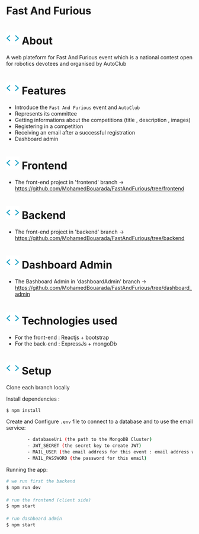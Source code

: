 # Fast And Furious

<h1> <img src = "https://github.com/Harpia-Vieillot/Harpia-Vieillot/blob/main/resources/analytics.webp" width="7%"> About </h1>

A web plateform for Fast And Furious event which is a national contest open for robotics devotees and organised by AutoClub


<h1> <img src = "https://github.com/Harpia-Vieillot/Harpia-Vieillot/blob/main/resources/analytics.webp" width="7%"> Features </h1>

- Introduce the `Fast And Furious` event and `AutoClub`  
- Represents its committee
- Getting informations about the competitions (title , description , images)
- Registering in a competition
- Receiving an email after a successful registration
- Dashboard admin  

<h1> <img src = "https://github.com/Harpia-Vieillot/Harpia-Vieillot/blob/main/resources/analytics.webp" width="7%"> Frontend </h1>

- The front-end project in 'frontend' branch   ->  https://github.com/MohamedBouarada/FastAndFurious/tree/frontend

<h1> <img src = "https://github.com/Harpia-Vieillot/Harpia-Vieillot/blob/main/resources/analytics.webp" width="7%"> Backend </h1>

- The front-end project in 'backend' branch   ->  https://github.com/MohamedBouarada/FastAndFurious/tree/backend

<h1> <img src = "https://github.com/Harpia-Vieillot/Harpia-Vieillot/blob/main/resources/analytics.webp" width="7%"> Dashboard Admin </h1>

- The Bashboard Admin in 'dashboardAdmin' branch   ->  https://github.com/MohamedBouarada/FastAndFurious/tree/dashboard_admin

<h1> <img src = "https://github.com/Harpia-Vieillot/Harpia-Vieillot/blob/main/resources/analytics.webp" width="7%"> Technologies used </h1>

- For the front-end : Reactjs + bootstrap
- For the back-end : ExpressJs + mongoDb

<h1> <img src = "https://github.com/Harpia-Vieillot/Harpia-Vieillot/blob/main/resources/analytics.webp" width="7%"> Setup </h1>

Clone each branch locally 

Install dependencies :

```bash
$ npm install
```
Create and Configure `.env` file to connect to a database and to use the email service:
```bash
        - databaseUri (the path to the MongoDB Cluster)
        - JWT_SECRET (the secret key to create JWT)
        - MAIL_USER (the email address for this event : email address with which we send registration emails)
        - MAIL_PASSWORD (the password for this email)
```

Running the app:
```bash
# we run first the backend
$ npm run dev

# run the frontend (client side)
$ npm start

# run dashboard admin 
$ npm start
```

